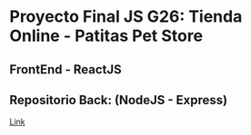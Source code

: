 
# Proyecto Final JS G26: Tienda Online - Patitas Pet Store

## FrontEnd - ReactJS

## Repositorio Back: (NodeJS - Express) 
[Link](https://github.com/javierfdb/patitas-petstore-server)






